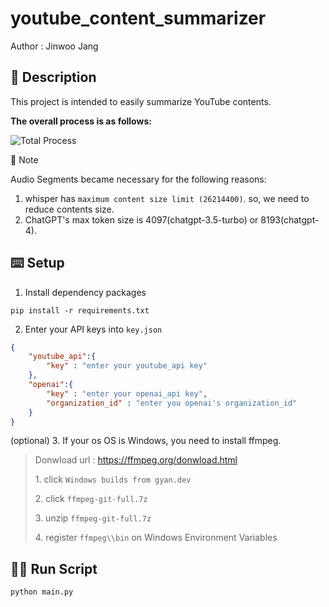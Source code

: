 # youtube_content_summarizer

Author : Jinwoo Jang

## 📔 Description

This project is intended to easily summarize YouTube contents.

**The overall process is as follows:**

![Total Process](image.png)

📮 Note

Audio Segments became necessary for the following reasons:

1. whisper has `maximum content size limit (26214400)`. so, we need to reduce contents size.
2. ChatGPT's max token size is 4097(chatgpt-3.5-turbo) or 8193(chatgpt-4).



## ⌨️ Setup

1. Install dependency packages

```shell
pip install -r requirements.txt
```

2. Enter your API keys into `key.json`

```json
{
    "youtube_api":{
        "key" : "enter your youtube_api key"
    },
    "openai":{
        "key" : "enter your openai_api key",
        "organization_id" : "enter you openai's organization_id"
    }
}
```

(optional) 3. If your os OS is Windows, you need to install ffmpeg.

> Donwload url : https://ffmpeg.org/donwload.html <p> 1. click `Windows builds from gyan.dev` <p> 2. click `ffmpeg-git-full.7z` <p> 3. unzip `ffmpeg-git-full.7z` <p> 4. register `ffmpeg\\bin` on Windows Environment Variables

## 🏃‍♂️ Run Script

```shell
python main.py
```




